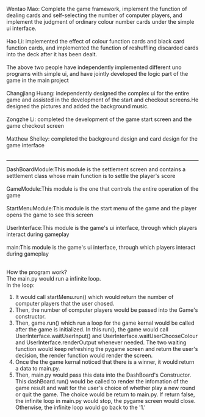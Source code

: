 Wentao Mao: Complete the game framework, implement the function of dealing cards and self-selecting the number of computer players, and implement the judgment of ordinary colour number cards under the simple ui interface.<br /><br />
Hao Li: implemented the effect of colour function cards and black card function cards, and implemented the function of reshuffling discarded cards into the deck after it has been dealt.<br /><br />
The above two people have independently implemented different uno programs with simple ui, and have jointly developed the logic part of the game in the main project<br /><br />
Changjiang Huang: independently designed the complex ui for the entire game and assisted in the development of the start and checkout screens.He designed the pictures and added the background music.<br /><br />
Zongzhe Li: completed the development of the game start screen and the game checkout screen<br /><br />
Matthew Shelley: completed the background design and card design for the game interface<br /><br />
**********************************************************************************************************************************************************
DashBoardModule:This module is the settlement screen and contains a settlement class whose main function is to settle the player's score<br /><br />
GameModule:This module is the one that controls the entire operation of the game<br /><br />
StartMenuModule:This module is the start menu of the game and the player opens the game to see this screen<br /><br />
UserInterface:This module is the game's ui interface, through which players interact during gameplay<br /><br />
main:This module is the game's ui interface, through which players interact during gameplay<br /><br />

How the program work?<br />
The main.py would run a infinite loop. <br />
In the loop:
1. It would call startMenu.run() which would return the number of computer players that the user chosed.<br />
2. Then, the number of computer players would be passed into the Game's constructor.<br />
3. Then, game.run() which run a loop for the game kernal would be called after the game is initialized. In this run(), the game would call UserInterface.waitUserInput() and UserInterface.waitUserChooseColour and UserInterface.renderOutput whenever needed. The two waiting function would keep refreshing the pygame screen and return the user's decision, the render function would render the screen.<br />
4. Once the the game kernal noticed that there is a winner, it would return a data to main.py.<br />
5. Then, main.py would pass this data into the DashBoard's Constructor. This dashBoard.run() would be called to render the infomation of the game result and wait for the user's choice of whether play a new round or quit the game. The choice would be return to main.py. If return false, the infinite loop in main.py would stop, the pygame screen would close. Otherwise, the infinite loop would go back to the '1.'<br />
